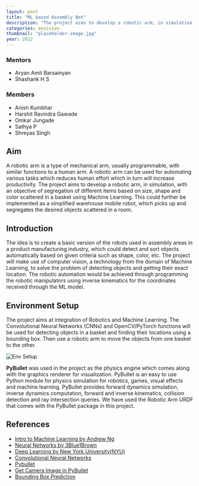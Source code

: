```yaml
---
layout: post
title: "ML based Assembly Bot"
description: "The project aims to develop a robotic arm, in simulation, with an objective of segregation of different items based on size, shape and color scattered in a basket."
categories: envision
thumbnail: "placeholder-image.jpg"
year: 2022
---
```


### Mentors

- Aryan Amit Barsainyan
- Shashank H S

### Members

- Anish Kumbhar
- Harshit Ravindra Gawade
- Omkar Jungade
- Sathya P
- Shreyas Singh

## Aim

A robotic arm is a type of mechanical arm, usually programmable, with similar functions to a human arm. A robotic arm can be used for automating various tasks which reduces human effort which in turn will increase productivity. The project aims to develop a robotic arm, in simulation, with an objective of segregation of different items based on size, shape and color scattered in a basket using Machine Learning. This could further be implemented as a simplified warehouse mobile robot, which picks up and segregates the desired objects scattered in a room.

## Introduction

The idea is to create a basic version of the robots used in assembly areas in a product manufacturing industry, which could detect and sort objects automatically based on given criteria such as shape, color, etc. The project will make use of computer vision, a technology from the domain of Machine Learning, to solve the problem of detecting objects and getting their exact location. The robotic automation would be achieved through programming the robotic manipulators using inverse kinematics for the coordinates received through the ML model.

## Environment Setup

The project aims at integration of Robotics and Machine Learning. The Convolutional Neural Networks (CNNs) and OpenCV/PyTorch functions will be used for detecting objects in a basket and finding their locations using a bounding box. Then use a robotic arm to move the objects from one basket to the other.

![Env Setup](/virtual-expo/assets/img/envision/compsoc/environment_setup.png)

**PyBullet** was used in the project as the physics engine which comes along with the graphics renderer for visualization. PyBullet is an easy to use Python module for physics simulation for robotics, games, visual effects and machine learning. PyBullet provides forward dynamics simulation, inverse dynamics computation, forward and inverse kinematics, collision detection and ray intersection queries. We have used the Robotic Arm URDF that comes with the PyBullet package in this project.

## References

- [Intro to Machine Learning by Andrew Ng](https://shorturl.at/nLT56)
- [Neural Networks by 3Blue1Brown](https://shorturl.at/ovzBG)
- [Deep Learning by New York University(NYU)](https://lnkd.in/eZFGQuGZ)
- [Convolutional Neural Networks](https://shorturl.at/deqwP)
- [Pybullet](https://www.youtube.com/watch?v=KaiznOkKkdA)
- [Get Camera Image in PyBullet](https://towardsdatascience.com/simulate-images-for-ml-in-pybullet-the-quick-easy-way-859035b2c9dd)
- [Bounding Box Prediction](https://towardsdatascience.com/bounding-box-prediction-from-scratch-using-pytorch-a8525da51ddc)
